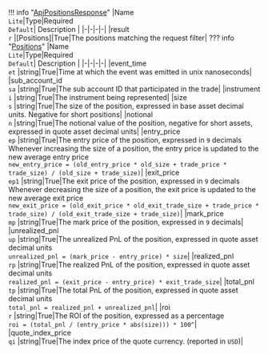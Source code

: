 !!! info "[ApiPositionsResponse](/../../schemas/api_positions_response)"
    |Name<br>`Lite`|Type|Required<br>`Default`| Description |
    |-|-|-|-|
    |result<br>`r` |[Positions]|True|The positions matching the request filter|
    ??? info "[Positions](/../../schemas/positions)"
        |Name<br>`Lite`|Type|Required<br>`Default`| Description |
        |-|-|-|-|
        |event_time<br>`et` |string|True|Time at which the event was emitted in unix nanoseconds|
        |sub_account_id<br>`sa` |string|True|The sub account ID that participated in the trade|
        |instrument<br>`i` |string|True|The instrument being represented|
        |size<br>`s` |string|True|The size of the position, expressed in base asset decimal units. Negative for short positions|
        |notional<br>`n` |string|True|The notional value of the position, negative for short assets, expressed in quote asset decimal units|
        |entry_price<br>`ep` |string|True|The entry price of the position, expressed in `9` decimals<br>Whenever increasing the size of a position, the entry price is updated to the new average entry price<br>`new_entry_price = (old_entry_price * old_size + trade_price * trade_size) / (old_size + trade_size)`|
        |exit_price<br>`ep1` |string|True|The exit price of the position, expressed in `9` decimals<br>Whenever decreasing the size of a position, the exit price is updated to the new average exit price<br>`new_exit_price = (old_exit_price * old_exit_trade_size + trade_price * trade_size) / (old_exit_trade_size + trade_size)`|
        |mark_price<br>`mp` |string|True|The mark price of the position, expressed in `9` decimals|
        |unrealized_pnl<br>`up` |string|True|The unrealized PnL of the position, expressed in quote asset decimal units<br>`unrealized_pnl = (mark_price - entry_price) * size`|
        |realized_pnl<br>`rp` |string|True|The realized PnL of the position, expressed in quote asset decimal units<br>`realized_pnl = (exit_price - entry_price) * exit_trade_size`|
        |total_pnl<br>`tp` |string|True|The total PnL of the position, expressed in quote asset decimal units<br>`total_pnl = realized_pnl + unrealized_pnl`|
        |roi<br>`r` |string|True|The ROI of the position, expressed as a percentage<br>`roi = (total_pnl / (entry_price * abs(size))) * 100^`|
        |quote_index_price<br>`qi` |string|True|The index price of the quote currency. (reported in `USD`)|
